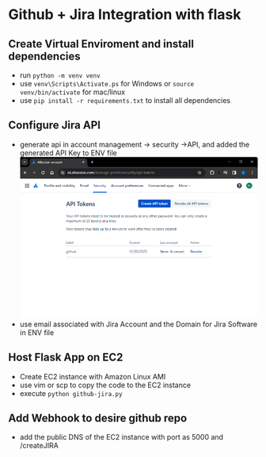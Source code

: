 # Github + Jira Integration with flask

## Create Virtual Enviroment and install dependencies

- run `python -m venv venv`
- use `venv\Scripts\Activate.ps` for Windows or `source venv/bin/activate` for mac/linux
- use `pip install -r requirements.txt` to install all dependencies

## Configure Jira API

- generate api in account management -> security ->API, and added the generated API Key to ENV file
  ![Generate API Key](./generate-jira-api-key.png)
- use email associated with Jira Account and the Domain for Jira Software in ENV file

## Host Flask App on EC2

- Create EC2 instance with Amazon Linux AMI
- use vim or scp to copy the code to the EC2 instance
- execute `python github-jira.py`

## Add Webhook to desire github repo

- add the public DNS of the EC2 instance with port as 5000 and /createJIRA
